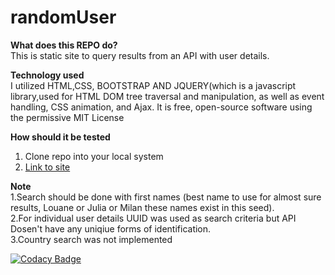 # randomUser

**What does this REPO do?**
<br>
This is static site to query results from an API with user details. 

**Technology used**
<br>
I utilized HTML,CSS, BOOTSTRAP AND JQUERY(which is a javascript library,used for HTML DOM tree traversal and manipulation,
as well as event handling, CSS animation, and Ajax. It is free, open-source software using the permissive MIT License


**How  should it be tested**
1. Clone repo into your local system
2. <a href="https://decagon01.herokuapp.com/">Link to site</a>

**Note**
<br>
1.Search should be done with first names (best name to use for almost sure results, Louane or Julia or Milan these names exist in this seed).<br>
2.For individual user details UUID was used as search criteria but API Dosen't have any uniqiue forms of identification.<br>
3.Country search was not implemented

[![Codacy Badge](https://app.codacy.com/project/badge/Grade/57f2a814307c4cc38401e596c6161c8a)](https://www.codacy.com/gh/otjake/randomUser/dashboard?utm_source=github.com&amp;utm_medium=referral&amp;utm_content=otjake/randomUser&amp;utm_campaign=Badge_Grade)
